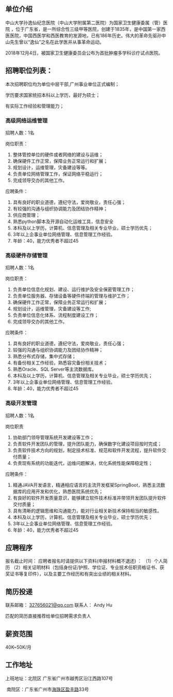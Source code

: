 ## 单位介绍

中山大学孙逸仙纪念医院（中山大学附属第二医院）为国家卫生健康委属（管）医院 ，位于广东省，是一所综合性三级甲等医院，创建于1835年，是中国第一家西医医院，中国西医学和西医教育的发源地，已有186年历史。伟大的革命先驱孙中山先生曾以“逸仙”之名在此学医并从事革命运动。 

2018年12月4日，被国家卫生健康委员会公布为首批肿瘤多学科诊疗试点医院。

 

## 招聘职位列表：

本次招聘职位均为单位中层干部,广州事业单位正式编制；

学历要求国家统招本科以上学历，最好为硕士；

有实际工作经验和管理能力；

### 高级网络运维管理

招聘人数：1名

岗位职责：

1. 整体管控单位的硬件或者网络的建设与运维；
2. 确保硬件工作正常，保障业务正常运行和扩展；
3. 规划设计，运维管理，灾备建设等等。
4. 负责单位网络管理工作，保证网络平稳运行；
5.  完成领导交办的其他工作。

应聘条件：

1.  具有良好的职业道德，遵纪守法，爱岗敬业，责任心强；
2.  有较强的沟通与组织协调能力及团结协作精神；
3.  供应商管理；
4.  熟悉python脚本及开源自动化运维工具，信息安全
5.  本科及以上学历，计算机、信息管理及相关专业毕业，硕士学历优先；
6.  3年以上企事业单位网络管理、信息管理工作经验。
7. 年龄：40，能力优秀者不超过45

### 高级硬件存储管理

招聘人数：1名

岗位职责：

1.  负责单位信息化规划、建设、运行维护及安全保密管理工作；
2.  负责单位服务器、存储设备等硬件终端的管理与维护工作；
3. 确保硬件工作正常，保障业务正常运行和扩展；
4. 规划设计，运维管理，灾备建设等工作;
5.  负责单位信息化体系、流程制度建设工作；
6.  完成领导交办的其他工作。

 应聘条件：

1.  具有良好的职业道德，遵纪守法，爱岗敬业，责任心强；
2. 较强的沟通与组织协调能力及团结协作精神；
3. 熟悉分布式存储，集中式存储；
4. 有备份相关工作经验，熟悉容灾备份相关技术；
5. 熟悉Oracle、SQL Server等主流数据库。
6. 本科及以上学历，计算机、信息管理及相关专业毕业，硕士学历优先；
7. 3年以上企事业单位网络管理、信息管理工作经验。
8. 年龄：40，能力优秀者不超过45

 

### 高级开发管理

招聘人数：1名

岗位职责

1. 协助部门领导管理系统开发建设等工作；
2. 负责软件开发团队的管理，提升团队能力，确保数字化建设项目按时完成；
3. 负责软件技术方向的规划，制定技术标准、规范和软件开发流程，提升软件交付质量； 
4. 负责现有系统的功能迭代，运维问题解决，优化系统性能保障稳定性； 


 应聘条件：

1.  精通JAVA开发语言，精通相应语言的主流开发框架SpringBoot，熟悉主流数据库的应用开发和优化，熟悉医院系统优先；
2. 有良好的软件开发质量意识，能够建立软件技术标准并带领开发团队提升软件交付质量；
3. 具有清晰的逻辑思维和沟通能力，能对行业相关新技术保持相当的敏感性。
4.  本科及以上学历，计算机、信息管理及相关专业毕业，硕士学历优先；
5.  3年以上企事业单位网络管理、信息管理工作经验。
6. 年龄：40，能力优秀者不超过45

## 应聘程序

 报名截止时间： 
 应聘者报名时请提供以下资料(申报材料概不退还) ： 
 （1）个人简历
 （2）相关证明材料（包括身份证/护照、学位证、专业技术任职资格证书、获奖证书等复印件），以及主要工作经历和有突出业绩的相关材料。

## 简历投递

 联系邮箱： 327656021@qq.com 
 联系人： Andy Hu

匹配的简历直接推荐给单位招聘需求负责人

## 薪资范围

40K~50K/月

## 工作地址

上班地址：北院区 广东省广州市越秀区沿江西路107号

​		    南院区：广东省广州市[海珠区](https://baike.baidu.com/item/海珠区/11008754?fromModule=lemma_inlink)[盈丰路](https://baike.baidu.com/item/盈丰路/22565771?fromModule=lemma_inlink)33号

 